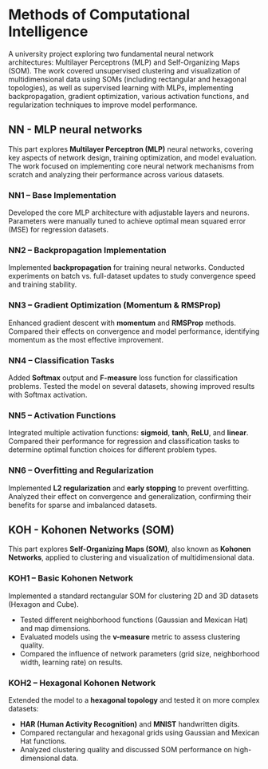 # Methods of Computational Intelligence

A university project exploring two fundamental neural network architectures: Multilayer Perceptrons (MLP) and Self-Organizing Maps (SOM). The work covered unsupervised clustering and visualization of multidimensional data using SOMs (including rectangular and hexagonal topologies), as well as supervised learning with MLPs, implementing backpropagation, gradient optimization, various activation functions, and regularization techniques to improve model performance.

## NN - MLP neural networks

This part explores **Multilayer Perceptron (MLP)** neural networks, covering key aspects of network design, training optimization, and model evaluation. The work focused on implementing core neural network mechanisms from scratch and analyzing their performance across various datasets.

### NN1 – Base Implementation

Developed the core MLP architecture with adjustable layers and neurons. Parameters were manually tuned to achieve optimal mean squared error (MSE) for regression datasets.

### NN2 – Backpropagation Implementation

Implemented **backpropagation** for training neural networks. Conducted experiments on batch vs. full-dataset updates to study convergence speed and training stability.

### NN3 – Gradient Optimization (Momentum & RMSProp)

Enhanced gradient descent with **momentum** and **RMSProp** methods. Compared their effects on convergence and model performance, identifying momentum as the most effective improvement.

### NN4 – Classification Tasks

Added **Softmax** output and **F-measure** loss function for classification problems. Tested the model on several datasets, showing improved results with Softmax activation.

### NN5 – Activation Functions

Integrated multiple activation functions: **sigmoid**, **tanh**, **ReLU**, and **linear**. Compared their performance for regression and classification tasks to determine optimal function choices for different problem types.

### NN6 – Overfitting and Regularization

Implemented **L2 regularization** and **early stopping** to prevent overfitting. Analyzed their effect on convergence and generalization, confirming their benefits for sparse and imbalanced datasets.










## KOH - Kohonen Networks (SOM)

This part explores **Self-Organizing Maps (SOM)**, also known as **Kohonen Networks**, applied to clustering and visualization of multidimensional data.

### KOH1 – Basic Kohonen Network

Implemented a standard rectangular SOM for clustering 2D and 3D datasets (Hexagon and Cube).

* Tested different neighborhood functions (Gaussian and Mexican Hat) and map dimensions.
* Evaluated models using the **v-measure** metric to assess clustering quality.
* Compared the influence of network parameters (grid size, neighborhood width, learning rate) on results.

### KOH2 – Hexagonal Kohonen Network

Extended the model to a **hexagonal topology** and tested it on more complex datasets:

* **HAR (Human Activity Recognition)** and **MNIST** handwritten digits.
* Compared rectangular and hexagonal grids using Gaussian and Mexican Hat functions.
* Analyzed clustering quality and discussed SOM performance on high-dimensional data.
